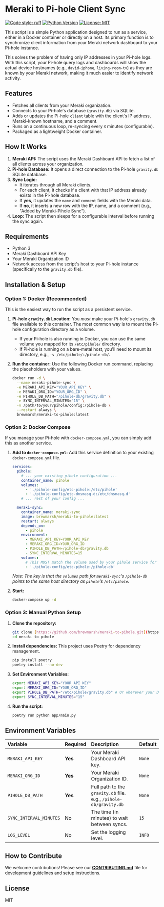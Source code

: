 # Meraki to Pi-hole Client Sync

[![Code style: ruff](https://img.shields.io/badge/code%20style-ruff-000000.svg)](https://github.com/astral-sh/ruff)
[![Python Version](https://img.shields.io/badge/python-3-blue.svg)]()
[![License: MIT](https://img.shields.io/badge/License-MIT-yellow.svg)](https://opensource.org/licenses/MIT)

This script is a simple Python application designed to run as a service, either in a Docker container or directly on a host. Its primary function is to synchronize client information from your Meraki network dashboard to your Pi-hole instance.

This solves the problem of having only IP addresses in your Pi-hole logs. With this script, your Pi-hole query logs and dashboards will show the actual device hostnames (e.g., `david-iphone`, `living-room-tv`) as they are known by your Meraki network, making it much easier to identify network activity.

## Features

-   Fetches all clients from your Meraki organization.
-   Connects to your Pi-hole's database (`gravity.db`) via SQLite.
-   Adds or updates the Pi-hole `client` table with the client's IP address, Meraki-known hostname, and a comment.
-   Runs on a continuous loop, re-syncing every `X` minutes (configurable).
-   Packaged as a lightweight Docker container.

## How It Works

1.  **Meraki API:** The script uses the Meraki Dashboard API to fetch a list of all clients across your organization.
2.  **Pi-hole Database:** It opens a direct connection to the Pi-hole `gravity.db` SQLite database.
3.  **Sync Logic:**
    -   It iterates through all Meraki clients.
    -   For each client, it checks if a client with that IP address already exists in the Pi-hole database.
    -   If **yes**, it updates the `name` and `comment` fields with the Meraki data.
    -   If **no**, it inserts a new row with the IP, name, and a comment (e.g., "Added by Meraki-Pihole Sync").
4.  **Loop:** The script then sleeps for a configurable interval before running the sync again.

## Requirements

-   Python 3
-   Meraki Dashboard API Key
-   Your Meraki Organization ID
-   Network access from the script's host to your Pi-hole instance (specifically to the `gravity.db` file).

## Installation & Setup

### Option 1: Docker (Recommended)

This is the easiest way to run the script as a persistent service.

1.  **Pi-hole `gravity.db` Location:** You *must* make your Pi-hole's `gravity.db` file available to this container. The most common way is to mount the Pi-hole configuration directory as a volume.
    -   If your Pi-hole is also running in Docker, you can use the same volume you mapped for its `/etc/pihole/` directory.
    -   If Pi-hole is running on a bare-metal host, you'll need to mount its directory, e.g., `-v /etc/pihole/:/pihole-db/`.

2.  **Run the container:**
    Use the following Docker run command, replacing the placeholders with your values.

    ```bash
    docker run -d \
      --name meraki-pihole-sync \
      -e MERAKI_API_KEY="YOUR_API_KEY" \
      -e MERAKI_ORG_ID="YOUR_ORG_ID" \
      -e PIHOLE_DB_PATH="/pihole-db/gravity.db" \
      -e SYNC_INTERVAL_MINUTES="15" \
      -v /path/to/your/pihole/config:/pihole-db \
      --restart always \
      brewmarsh/meraki-to-pihole:latest
    ```

### Option 2: Docker Compose

If you manage your Pi-hole with `docker-compose.yml`, you can simply add this as another service.

1.  **Add to `docker-compose.yml`:**
    Add this service definition to your existing `docker-compose.yml` file.

    ```yaml
    services:
      pihole:
        # ... your existing pihole configuration ...
        container_name: pihole
        volumes:
          - './pihole-config/etc-pihole:/etc/pihole'
          - './pihole-config/etc-dnsmasq.d:/etc/dnsmasq.d'
        # ... rest of your config ...

      meraki-sync:
        container_name: meraki-sync
        image: brewmarsh/meraki-to-pihole:latest
        restart: always
        depends_on:
          - pihole
        environment:
          - MERAKI_API_KEY=YOUR_API_KEY
          - MERAKI_ORG_ID=YOUR_ORG_ID
          - PIHOLE_DB_PATH=/pihole-db/gravity.db
          - SYNC_INTERVAL_MINUTES=15
        volumes:
          # This MUST match the volume used by your pihole service for /etc/pihole
          - './pihole-config/etc-pihole:/pihole-db'
    ```
    *Note: The key is that the `volumes` path for `meraki-sync`'s `/pihole-db` points to the *same host directory* as `pihole`'s `/etc/pihole`.*

2.  **Start:**
    ```bash
    docker-compose up -d
    ```

### Option 3: Manual Python Setup

1.  **Clone the repository:**
    ```bash
    git clone [https://github.com/brewmarsh/meraki-to-pihole.git](https://github.com/brewmarsh/meraki-to-pihole.git)
    cd meraki-to-pihole
    ```

2.  **Install dependencies:**
    This project uses Poetry for dependency management.
    ```bash
    pip install poetry
    poetry install --no-dev
    ```

3.  **Set Environment Variables:**
    ```bash
    export MERAKI_API_KEY="YOUR_API_KEY"
    export MERAKI_ORG_ID="YOUR_ORG_ID"
    export PIHOLE_DB_PATH="/etc/pihole/gravity.db" # Or wherever your DB is
    export SYNC_INTERVAL_MINUTES="15"
    ```

4.  **Run the script:**
    ```bash
    poetry run python app/main.py
    ```

## Environment Variables

| Variable | Required | Description | Default |
| :--- | :--- | :--- | :--- |
| `MERAKI_API_KEY` | **Yes** | Your Meraki Dashboard API key. | `None` |
| `MERAKI_ORG_ID` | **Yes** | Your Meraki Organization ID. | `None` |
| `PIHOLE_DB_PATH` | **Yes** | Full path to the `gravity.db` file. e.g., `/pihole-db/gravity.db` | `None` |
| `SYNC_INTERVAL_MINUTES` | No | The time (in minutes) to wait between syncs. | `15` |
| `LOG_LEVEL` | No | Set the logging level. | `INFO` |

## How to Contribute

We welcome contributions! Please see our [**CONTRIBUTING.md**](CONTRIBUTING.md) file for development guidelines and setup instructions.

## License

MIT
